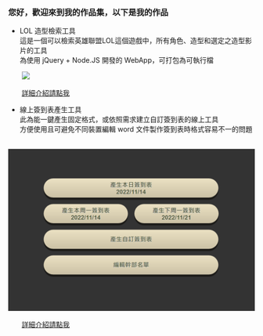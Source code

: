 ### 您好，歡迎來到我的作品集，以下是我的作品
*    LOL 造型檢索工具 <br />
這是一個可以檢索英雄聯盟LOL這個遊戲中，所有角色、造型和選定之造型影片的工具 <br />
為使用 jQuery + Node.JS 開發的 WebApp，可打包為可執行檔 <br />

&nbsp; &nbsp; &nbsp; &nbsp;<img src="https://github.com/youshenliang/LoL-Skin-Viewer/blob/main/imgs/list_all_champions.png" width="600"> 

&nbsp; &nbsp; &nbsp; &nbsp;[詳細介紹請點我](https://github.com/youshenliang/portfolio/tree/main/LoL-Skin-Viewer)



* 線上簽到表產生工具 <br />
此為能一鍵產生固定格式，或依照需求建立自訂簽到表的線上工具 <br />
方便使用且可避免不同裝置編輯 word 文件製作簽到表時格式容易不一的問題 <br />

&nbsp; &nbsp; &nbsp; &nbsp;<img src="https://github.com/youshenliang/portfolio/blob/main/Online-Sign-Sheet-Generator/imgs/main.png" width="600">

&nbsp; &nbsp; &nbsp; &nbsp;[詳細介紹請點我](https://github.com/youshenliang/portfolio/tree/main/Online-Sign-Sheet-Generator)

